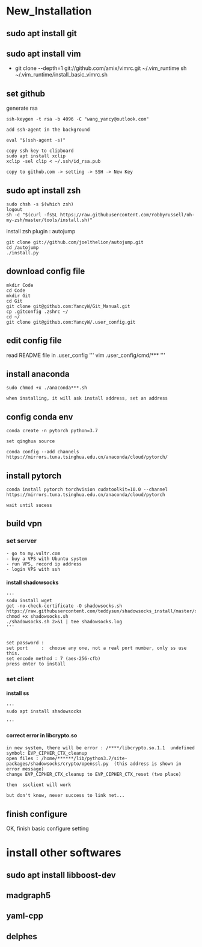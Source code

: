 # New_Installation


## sudo apt install git 
## sudo apt install vim 
   - git clone --depth=1 git://github.com/amix/vimrc.git ~/.vim_runtime
     sh ~/.vim_runtime/install_basic_vimrc.sh
## set github
   generate rsa

    ssh-keygen -t rsa -b 4096 -C "wang_yancy@outlook.com"

	add ssh-agent in the background

    eval "$(ssh-agent -s)"

    copy ssh key to clipboard
    sudo apt install xclip
    xclip -sel clip < ~/.ssh/id_rsa.pub

	copy to github.com -> setting -> SSH -> New Key
## sudo apt install zsh
    sudo chsh -s $(which zsh)
    logout 
    sh -c "$(curl -fsSL https://raw.githubusercontent.com/robbyrussell/oh-my-zsh/master/tools/install.sh)"

   install zsh plugin : autojump 

    git clone git://github.com/joelthelion/autojump.git
    cd /autojump
    ./install.py
## download config file
    mkdir Code
    cd Code
    mkdir Git
    cd Git
    git clone git@github.com:YancyW/Git_Manual.git
    cp .gitconfig .zshrc ~/
    cd ~/
    git clone git@github.com:YancyW/.user_config.git
## edit config file
   read README file in .user_config
   '''
   vim .user_config/cmd/***
   '''

## install anaconda

    sudo chmod +x ./anaconda***.sh

    when installing, it will ask install address, set an address
    

## config conda env

    conda create -n pytorch python=3.7

    set qinghua source

    conda config --add channels https://mirrors.tuna.tsinghua.edu.cn/anaconda/cloud/pytorch/  

## install pytorch 

    conda install pytorch torchvision cudatoolkit=10.0 --channel  https://mirrors.tuna.tsinghua.edu.cn/anaconda/cloud/pytorch 

    wait until sucess

## build vpn
### set server
    - go to my.vultr.com
    - buy a VPS with Ubuntu system
    - run VPS, record ip address
    - login VPS with ssh
#### install shadowsocks
    '''
    sodu install wget
    get -no-check-certificate -O shadowsocks.sh https://raw.githubusercontent.com/teddysun/shadowsocks_install/master/shadowsocks.sh
    chmod +x shadowsocks.sh
    ./shadowsocks.sh 2>&1 | tee shadowsocks.log
    '''


    set password :
    set port     :  choose any one, not a real port number, only ss use this.
    set encode method : 7 (aes-256-cfb)
    press enter to install 
### set client
#### install ss
    '''
    sudo apt install shadowsocks

    '''
#### correct error in libcrypto.so
    in new system, there will be error : /****/libcrypto.so.1.1  undefined symbol: EVP_CIPHER_CTX_cleanup
    open files : /home/******/lib/python3.7/site-packages/shadowsocks/crypto/openssl.py  (this address is shown in error message)
    change EVP_CIPHER_CTX_cleanup to EVP_CIPHER_CTX_reset (two place)

    then  ssclient will work

    but don't know, never success to link net...

## finish configure
   OK, finish basic configure setting

#  install other softwares
## sudo apt install libboost-dev
## madgraph5
## yaml-cpp
## delphes
 

 

